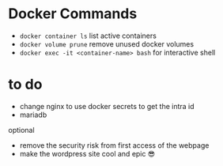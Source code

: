 

# Docker Commands
- `docker container ls` list active containers
- `docker volume prune` remove unused docker volumes
- `docker exec -it <container-name> bash` for interactive shell


# to do
- change nginx to use docker secrets to get the intra id
- mariadb

optional
- remove the security risk from first access of the webpage
- make the wordpress site cool and epic 😎
